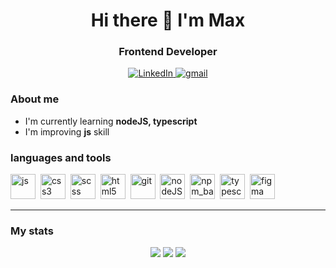 <!-- ### Hi there 👋 -->

<div id='header' align='center'>
    <h1>Hi there 👋 I'm Max </h1>
    <h3>Frontend Developer</h3>
</div>
<div id = 'socials' align = 'center'>
<a href = 'https://www.linkedin.com/in/maksim-zebnitsky-902b7810a?utm_source=share&utm_campaign=share_via&utm_content=profile&utm_medium=android_app'>
    <!-- <img src = 'https://img.shields.io/badge/LinkedIn-darkblue
    ?style=for-the-badge&logo=linkedin&logoColor=white' alt='LinkedIn'> -->
    <img alt="LinkedIn" src="https://img.shields.io/badge/LinkedIn-darkblue?style=for-the-badge&logo=linkedin&logoColor=white">
</a> 
<a href = mailto:'zebnitsky.max87@gmail.com'>
    <!-- <img src = 'https://img.shields.io/badge/gamil-darkblue
    ?style=for-the-badge&logo=gmail&logoColor=white' alt = 'zebnitsky.max87@gmail.com'> -->
    <img alt="gmail" src="https://img.shields.io/badge/gmail-darkblue?style=for-the-badge&logo=gmail&logoColor=white">
</a>
</div>

### About me
- I'm currently learning **nodeJS, typescript**
- I'm improving **js** skill

### languages and tools
<img src="https://cdn.jsdelivr.net/gh/devicons/devicon@latest/icons/javascript/javascript-plain.svg" title = 'js' width = '40' height = '40'/>&nbsp;
<img src="https://cdn.jsdelivr.net/gh/devicons/devicon@latest/icons/css3/css3-original.svg" title = 'css3' width = '40' height = '40'/>&nbsp;
<img src="https://cdn.jsdelivr.net/gh/devicons/devicon@latest/icons/sass/sass-original.svg" title = 'scss' width = '40' height = '40'/>&nbsp;
<img src="https://cdn.jsdelivr.net/gh/devicons/devicon@latest/icons/html5/html5-original.svg" title = 'html5' width = '40' height = '40'/>&nbsp;
<img src="https://cdn.jsdelivr.net/gh/devicons/devicon@latest/icons/git/git-plain-wordmark.svg" title = 'git' width = '40' height = '40'/>&nbsp;
<img src="https://cdn.jsdelivr.net/gh/devicons/devicon@latest/icons/nodejs/nodejs-plain-wordmark.svg" title = 'nodeJS_basic' width = '40' height = '40'/>&nbsp;
<img src="https://cdn.jsdelivr.net/gh/devicons/devicon@latest/icons/npm/npm-original-wordmark.svg" title = 'npm_basic' width = '40' height = '40'/>&nbsp;
<img src="https://cdn.jsdelivr.net/gh/devicons/devicon@latest/icons/typescript/typescript-original.svg" title = 'typescript_basic' width = '40' height = '40'/>&nbsp;
<img src="https://cdn.jsdelivr.net/gh/devicons/devicon@latest/icons/figma/figma-original.svg" title = 'figma' width = '40' height = '40'/>&nbsp;

<hr>

### My stats
<div id = 'stats' align = 'center'>   
<img src="https://github-profile-summary-cards.vercel.app/api/cards/stats?username=zebnitskyMax&theme=nord_dark"/>  
<img src="https://github-profile-summary-cards.vercel.app/api/cards/repos-per-language?username=zebnitskyMax&theme=nord_dark"/>
<img src="https://github-profile-summary-cards.vercel.app/api/cards/profile-details?username=zebnitskyMax&theme=nord_dark"/>
</div>  



<!--
**zebnitskyMax/zebnitskyMax** is a ✨ _special_ ✨ repository because its `README.md` (this file) appears on your GitHub profile.

Here are some ideas to get you started:

- 🔭 I’m currently working on ...
- 🌱 I’m currently learning ...
- 👯 I’m looking to collaborate on ...
- 🤔 I’m looking for help with ...
- 💬 Ask me about ...
- 📫 How to reach me: ...
- 😄 Pronouns: ...
- ⚡ Fun fact: ...
-->
